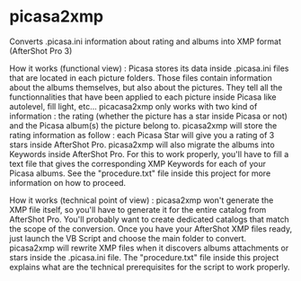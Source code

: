 # picasa2xmp
Converts .picasa.ini information about rating and albums into XMP format (AfterShot Pro 3)

How it works (functional view) :
Picasa stores its data inside .picasa.ini files that are located in each picture folders.
Those files contain information about the albums themselves, but also about the pictures.
They tell all the functionnalities that have been applied to each picture inside Picasa
like autolevel, fill light, etc...
picacasa2xmp only works with two kind of information : the rating (whether the picture has
a star inside Picasa or not) and the Picasa album(s) the picture belong to.
picasa2xmp will store the rating information as follow : each Picasa Star will give you a 
rating of 3 stars inside AfterShot Pro.
picasa2xmp will also migrate the albums into Keywords inside AfterShot Pro. For this to
work properly, you'll have to fill a text file that gives the corresponding XMP Keywords
for each of your Picasa albums. See the "procedure.txt" file inside this project for more
information on how to proceed.

How it works (technical point of view) :
picasa2xmp won't generate the XMP file itself, so you'll have to generate it for the entire
catalog from AfterShot Pro. You'll probably want to create dedicated catalogs that match the
scope of the conversion.
Once you have your AfterShot XMP files ready, just launch the VB Script and choose the main
folder to convert. picasa2xmp will rewrite XMP files when it discovers albums attachments or
stars inside the .picasa.ini file. The "procedure.txt" file inside this project explains 
what are the technical prerequisites for the script to work properly.
